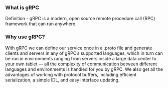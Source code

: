 ### What is gRPC
Definition - gRPC is a modern, open source remote procedure call (RPC) framework that can run anywhere.

### Why use gRPC?
With gRPC we can define our service once in a .proto file and generate clients and servers in any of gRPC’s supported languages, which in turn can be run in environments ranging from servers inside a large data center to your own tablet — all the complexity of communication between different languages and environments is handled for you by gRPC.
We also get all the advantages of working with protocol buffers, including efficient serialization, a simple IDL, and easy interface updating.
